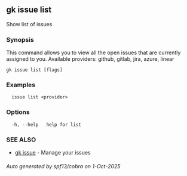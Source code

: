 ## gk issue list

Show list of issues

### Synopsis


  This command allows you to view all the open issues that are currently assigned to you. Available providers: github, gitlab, jira, azure, linear


```
gk issue list [flags]
```

### Examples

```
  issue list <provider>
```

### Options

```
  -h, --help   help for list
```

### SEE ALSO

* [gk issue](gk_issue.md)	 - Manage your issues

###### Auto generated by spf13/cobra on 1-Oct-2025
